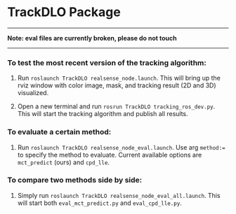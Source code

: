 # TrackDLO Package

***********

**Note: eval files are currently broken, please do not touch**

***********

### To test the most recent version of the tracking algorithm:

1. Run ```roslaunch TrackDLO realsense_node.launch```. This will bring up the rviz window with color image, mask, and tracking result (2D and 3D) visualized.

2. Open a new terminal and run ```rosrun TrackDLO tracking_ros_dev.py```. This will start the tracking algorithm and publish all results.

### To evaluate a certain method:

1. Run ```roslaunch TrackDLO realsense_node_eval.launch```. Use arg ```method:=``` to specify the method to evaluate. Current available options are ```mct_predict``` (ours) and ```cpd_lle```.

### To compare two methods side by side:

1. Simply run ```roslaunch TrackDLO realsense_node_eval_all.launch```. This will start both ```eval_mct_predict.py``` and ```eval_cpd_lle.py```.
